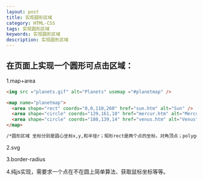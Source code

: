 ```yaml
---
layout: post
title: 实现圆形区域
category: HTML-CSS
tags: 实现圆形区域
keywords: 实现圆形区域
description: 实现圆形区域
---
```


## 在页面上实现一个圆形可点击区域：
1.map+area
```html
<img src ="planets.gif" alt="Planets" usemap ="#planetmap" />

<map name="planetmap">
  <area shape="rect" coords="0,0,110,260" href="sun.htm" alt="Sun" />
  <area shape="circle" coords="129,161,10" href="mercur.htm" alt="Mercury" />
  <area shape="circle" coords="180,139,14" href="venus.htm" alt="Venus" />
</map>

/*圆形区域 坐标分别是圆心坐标x,y,和半径r；矩形rect是两个点的坐标，对角顶点；polygon多边形，要写每一个顶点坐标*/
```

2.svg

3.border-radius

4.纯js实现，需要求一个点在不在圆上简单算法、获取鼠标坐标等等。
